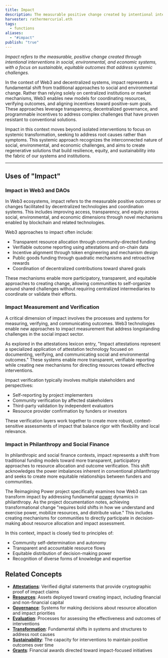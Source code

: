 ```yaml
---
title: Impact
description: The measurable positive change created by intentional interventions in social, environmental, and economic systems through decentralized technologies and coordination.
harvester: rathermercurial.eth
tags:
  - functions
aliases:
  - "#impact"
publish: "true"
---
```


*Impact refers to the measurable, positive change created through intentional interventions in social, environmental, and economic systems, with a focus on sustainable, equitable outcomes that address systemic challenges.*

In the context of Web3 and decentralized systems, impact represents a fundamental shift from traditional approaches to social and environmental change. Rather than relying solely on centralized institutions or market mechanisms, Web3 enables new models for coordinating resources, verifying outcomes, and aligning incentives toward positive-sum goals. These approaches leverage transparency, decentralized governance, and programmable incentives to address complex challenges that have proven resistant to conventional solutions.

Impact in this context moves beyond isolated interventions to focus on systemic transformation, seeking to address root causes rather than symptoms. This systemic approach recognizes the interconnected nature of social, environmental, and economic challenges, and aims to create regenerative solutions that build resilience, equity, and sustainability into the fabric of our systems and institutions.

---

## Uses of "Impact"

### Impact in Web3 and DAOs

In Web3 ecosystems, impact refers to the measurable positive outcomes or changes facilitated by decentralized technologies and coordination systems. This includes improving access, transparency, and equity across social, environmental, and economic dimensions through novel mechanisms enabled by blockchain and related technologies.

Web3 approaches to impact often include:
- Transparent resource allocation through community-directed funding
- Verifiable outcome reporting using attestations and on-chain data
- Incentive alignment through token engineering and mechanism design
- Public goods funding through quadratic mechanisms and retroactive rewards
- Coordination of decentralized contributions toward shared goals

These mechanisms enable more participatory, transparent, and equitable approaches to creating change, allowing communities to self-organize around shared challenges without requiring centralized intermediaries to coordinate or validate their efforts.

### Impact Measurement and Verification

A critical dimension of impact involves the processes and systems for measuring, verifying, and communicating outcomes. Web3 technologies enable new approaches to impact measurement that address longstanding challenges in the social impact sector.

As explored in the attestations lexicon entry, "Impact attestations represent a specialized application of attestation technology focused on documenting, verifying, and communicating social and environmental outcomes." These systems enable more transparent, verifiable reporting while creating new mechanisms for directing resources toward effective interventions.

Impact verification typically involves multiple stakeholders and perspectives:
- Self-reporting by project implementers
- Community verification by affected stakeholders
- Third-party validation by independent evaluators
- Resource provider confirmation by funders or investors

These verification layers work together to create more robust, context-sensitive assessments of impact that balance rigor with flexibility and local relevance.

### Impact in Philanthropy and Social Finance

In philanthropic and social finance contexts, impact represents a shift from traditional funding models toward more transparent, participatory approaches to resource allocation and outcome verification. This shift acknowledges the power imbalances inherent in conventional philanthropy and seeks to create more equitable relationships between funders and communities.

The Reimagining Power project specifically examines how Web3 can transform impact by addressing fundamental [power](tags/power.md#) dynamics in philanthropy. As the project documentation notes, achieving transformational change "requires bold shifts in how we understand and exercise power, mobilize resources, and distribute value." This includes creating mechanisms for communities to directly participate in decision-making about resource allocation and impact assessment.

In this context, impact is closely tied to principles of:
- Community self-determination and autonomy
- Transparent and accountable resource flows
- Equitable distribution of decision-making power
- Recognition of diverse forms of knowledge and expertise

## Related Concepts

- **[Attestations](tags/attestations.md#)**: Verified digital statements that provide cryptographic proof of impact claims
- **[Resources](tags/resources.md#)**: Assets deployed toward creating impact, including financial and non-financial capital
- **[Governance](tags/governance.md#)**: Systems for making decisions about resource allocation and impact priorities
- **[Evaluation](tags/evaluation.md)**: Processes for assessing the effectiveness and outcomes of interventions
- **[Transformation](tags/transformation.md#)**: Fundamental shifts in systems and structures to address root causes
- **[Sustainability](tags/sustainability.md#)**: The capacity for interventions to maintain positive outcomes over time
- **[Grants](tags/grants.md#)**: Financial awards directed toward impact-focused initiatives